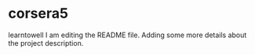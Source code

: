 # corsera5
learntowell
I am editing the README file. Adding some more details about the project
 description.
